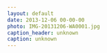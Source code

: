```yaml
---
layout: default
date: 2013-12-06 00-00-00
photo: IMG-20131206-WA0001.jpg
caption_header: unknown
caption: unknown
---
```

